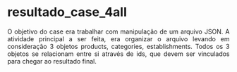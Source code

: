 # resultado_case_4all

<p align="justify"> O objetivo do case era trabalhar com manipulação de um arquivo JSON. A atividade principal a ser feita, era organizar o arquivo levando em consideração 3 objetos products, categories, establishments. Todos os 3 objetos se relacionam entre si através de ids, que devem ser vinculados para chegar ao resultado final.  </p>

